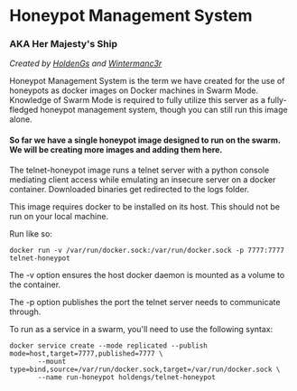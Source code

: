 # Honeypot Management System
### AKA Her Majesty's Ship

*Created by [HoldenGs](https://github.com/HoldenGs/) and [Wintermanc3r](https://github.com/wintermanc3r/)*

Honeypot Management System is the term we have created for the use of honeypots as docker images on Docker machines in Swarm Mode. Knowledge of Swarm Mode is required to fully utilize this server as a fully-fledged honeypot management system, though you can still run this image alone.


#### So far we have a single honeypot image designed to run on the swarm. We will be creating more images and adding them here.

The telnet-honeypot image runs a telnet server with a python console mediating client access while emulating an insecure server on a docker container. Downloaded binaries get redirected to the logs folder.



This image requires docker to be installed on its host. This should not be run on your local machine.

Run like so:
~~~~
docker run -v /var/run/docker.sock:/var/run/docker.sock -p 7777:7777 telnet-honeypot
~~~~

The -v option ensures the host docker daemon is mounted as a volume to the container.

The -p option publishes the port the telnet server needs to communicate through.

To run as a service in a swarm, you'll need to use the following syntax:
~~~~
docker service create --mode replicated --publish mode=host,target=7777,published=7777 \
       --mount type=bind,source=/var/run/docker.sock,target=/var/run/docker.sock \
       --name run-honeypot holdengs/telnet-honeypot
~~~~
